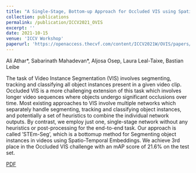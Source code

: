 ```yaml
---
title: "A Single-Stage, Bottom-up Approach for Occluded VIS using Spatio-temporal Embeddings"
collection: publications
permalink: /publication/ICCV2021_OVIS
excerpt: ''
date: 2021-10-15
venue: 'ICCV Workshop'
paperurl: 'https://openaccess.thecvf.com/content/ICCV2021W/OVIS/papers/Athar_A_Single-Stage_Bottom-Up_Approach_for_Occluded_VIS_Using_Spatio-Temporal_Embeddings_ICCVW_2021_paper.pdf'
---
```

Ali Athar\*, Sabarinath Mahadevan\*, Aljosa Osep, Laura Leal-Taixe, Bastian Leibe

The task of Video Instance Segmentation (VIS) involves segmenting, tracking and classifying all object instances present in a given video clip. Occluded VIS is a more challenging extension of this task which involves longer video sequences where objects undergo significant occlusions over time. Most existing approaches to VIS involve multiple networks which separately handle segmenting, tracking and classifying object instances, and potentially a set of heuristics to combine the individual network outputs. By contrast, we employ just one, single-stage network without any heuristics or post-processing for the end-to-end task. Our approach is called ’STEm-Seg’, which is a bottomup method for Segmenting object instances in videos using Spatio-Temporal Embeddings. We achieve 3rd place in the Occluded VIS challenge with an mAP score of 21.6% on the test set.

[PDF](https://openaccess.thecvf.com/content/ICCV2021W/OVIS/papers/Athar_A_Single-Stage_Bottom-Up_Approach_for_Occluded_VIS_Using_Spatio-Temporal_Embeddings_ICCVW_2021_paper.pdf)
